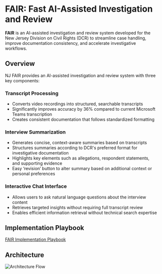 # FAIR: Fast AI-Assisted Investigation and Review

**FAIR** is an AI-assisted investigation and review system developed for the New Jersey Division on Civil Rights (DCR) to streamline case handling, improve documentation consistency, and accelerate investigative workflows.

## Overview

NJ FAIR provides an AI-assisted investigation and review system with three key components:

### **Transcript Processing**
- Converts video recordings into structured, searchable transcripts  
- Significantly improves accuracy by 36% compared to current Microsoft Teams transcription  
- Creates consistent documentation that follows standardized formatting  

### **Interview Summarization**
- Generates concise, context-aware summaries based on transcripts  
- Structures summaries according to DCR's preferred format for investigative documentation  
- Highlights key elements such as allegations, respondent statements, and supporting evidence  
- Easy ‘revision’ button to alter summary based on additional context or personal preferences  

### **Interactive Chat Interface**
- Allows users to ask natural language questions about the interview content  
- Retrieves targeted insights without requiring full transcript review  
- Enables efficient information retrieval without technical search expertise  

## Implementation Playbook

[FAIR Implementation Playbook](https://docs.google.com/document/d/1mKihLHuzYI1ngoRYq0nefKdJrAXjNyx4xdUSyEvoxuc/edit?usp=sharing)


## Architecture

![Architecture Flow]()
